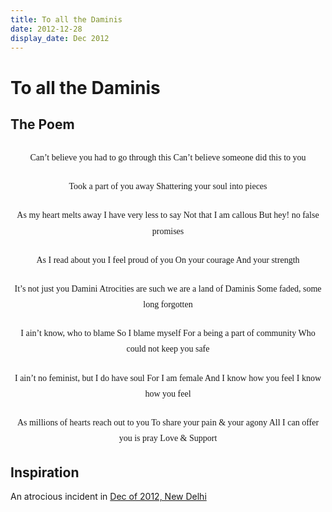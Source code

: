 ```yaml
---
title: To all the Daminis
date: 2012-12-28
display_date: Dec 2012
---
```


# To all the Daminis

## The Poem

<div style="text-align: center; margin: 2em 0; font-family: 'Georgia', serif;">

<div style="margin: 1.5em 0; line-height: 1.8;">
Can’t believe you had to go through this  
Can’t believe someone did this to you
</div>

<div style="margin: 1.5em 0; line-height: 1.8;">
Took a part of you away  
Shattering your soul into pieces
</div>

<div style="margin: 1.5em 0; line-height: 1.8;">
As my heart melts away  
I have very less to say  
Not that I am callous  
But hey! no false promises
</div>

<div style="margin: 1.5em 0; line-height: 1.8;">
As I read about you  
I feel proud of you  
On your courage  
And your strength
</div>

<div style="margin: 1.5em 0; line-height: 1.8;">
It’s not just you Damini  
Atrocities are such  
we are a land of Daminis  
Some faded, some long forgotten
</div>

<div style="margin: 1.5em 0; line-height: 1.8;">
I ain’t know, who to blame  
So I blame myself  
For a being a part of community  
Who could not keep you safe
</div>

<div style="margin: 1.5em 0; line-height: 1.8;">
I ain’t no feminist, but I do have soul  
For I am female  
And I know how you feel  
I know how you feel
</div>

<div style="margin: 1.5em 0; line-height: 1.8;">
As millions of hearts reach out to you  
To share your pain & your agony  
All I can offer you is pray  
Love & Support
</div>

</div>

## Inspiration

An atrocious incident in [Dec of 2012, New Delhi][delhi_damini_case]

[delhi_damini_case]: https://en.wikipedia.org/wiki/2012_Delhi_gang_rape

